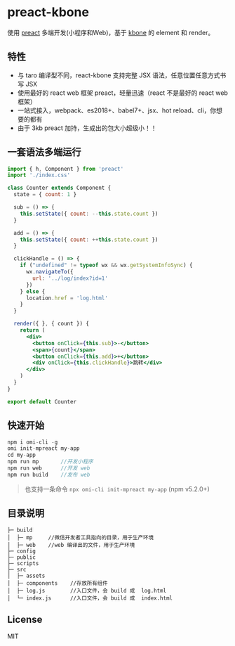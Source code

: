 # preact-kbone

使用 [preact](https://github.com/preactjs/preact) 多端开发(小程序和Web)，基于 [kbone](https://github.com/wechat-miniprogram/kbone) 的 element 和 render。

## 特性

* 与 taro 编译型不同，react-kbone 支持完整 JSX 语法，任意位置任意方式书写 JSX
* 使用最好的 react web 框架 preact，轻量迅速（react 不是最好的 react web 框架） 
* 一站式接入，webpack、es2018+、babel7+、jsx、hot reload、cli，你想要的都有
* 由于 3kb preact 加持，生成出的包大小超级小！！

## 一套语法多端运行

```jsx
import { h, Component } from 'preact'
import './index.css'

class Counter extends Component {
  state = { count: 1 }

  sub = () => {
    this.setState({ count: --this.state.count })
  }

  add = () => {
    this.setState({ count: ++this.state.count })
  }

  clickHandle = () => {
    if ("undefined" != typeof wx && wx.getSystemInfoSync) {
      wx.navigateTo({
        url: '../log/index?id=1'
      })
    } else {
      location.href = 'log.html'
    }
  }

  render({ }, { count }) {
    return (
      <div>
        <button onClick={this.sub}>-</button>
        <span>{count}</span>
        <button onClick={this.add}>+</button>
        <div onClick={this.clickHandle}>跳转</div>
      </div>
    )
  }
}

export default Counter
```

## 快速开始

```js
npm i omi-cli -g
omi init-mpreact my-app
cd my-app
npm run mp       //开发小程序
npm run web      //开发 web
npm run build    //发布 web
```

> 也支持一条命令 `npx omi-cli init-mpreact my-app` (npm v5.2.0+)

## 目录说明

```
├─ build
│  ├─ mp     //微信开发者工具指向的目录，用于生产环境
│  ├─ web    //web 编译出的文件，用于生产环境
├─ config
├─ public
├─ scripts
├─ src
│  ├─ assets
│  ├─ components    //存放所有组件
│  ├─ log.js        //入口文件，会 build 成  log.html
│  └─ index.js      //入口文件，会 build 成  index.html
```

## License

MIT 

